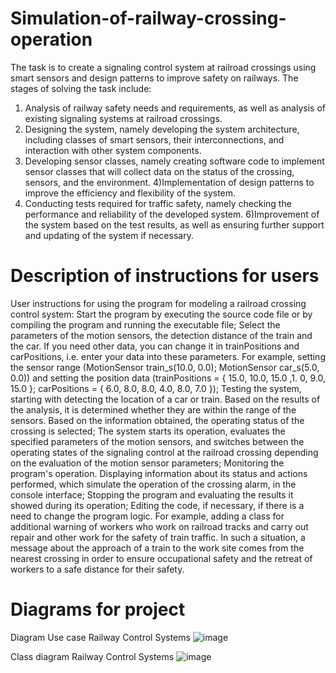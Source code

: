 # Simulation-of-railway-crossing-operation

The task is to create a signaling control system at railroad crossings using smart sensors and design patterns to improve safety on railways.
The stages of solving the task include:
1) Analysis of railway safety needs and requirements, as well as analysis of existing signaling systems at railroad crossings.
2) Designing the system, namely developing the system architecture, including classes of smart sensors, their interconnections, and interaction with other system components.
3) Developing sensor classes, namely creating software code to implement sensor classes that will collect data on the status of the crossing, sensors, and the environment.
4)Implementation of design patterns to improve the efficiency and flexibility of the system.
5) Conducting tests required for traffic safety, namely checking the performance and reliability of the developed system.
6)Improvement of the system based on the test results, as well as ensuring further support and updating of the system if necessary.

# Description of instructions for users

User instructions for using the program for modeling a railroad crossing control system: Start the program by executing the source code file or by compiling the program and running the executable file; Select the parameters of the motion sensors, the detection distance of the train and the car. If you need other data, you can change it in trainPositions and carPositions, i.e. enter your data into these parameters. For example, setting the sensor range (MotionSensor train_s(10.0, 0.0); MotionSensor car_s(5.0, 0.0)) and setting the position data (trainPositions = { 15.0, 10.0, 15.0 ,1. 0, 9.0, 15.0 }; carPositions = { 6.0, 8.0, 8.0, 4.0, 8.0, 7.0 }); Testing the system, starting with detecting the location of a car or train. Based on the results of the analysis, it is determined whether they are within the range of the sensors. Based on the information obtained, the operating status of the crossing is selected; The system starts its operation, evaluates the specified parameters of the motion sensors, and switches between the operating states of the signaling control at the railroad crossing depending on the evaluation of the motion sensor parameters; Monitoring the program's operation. Displaying information about its status and actions performed, which simulate the operation of the crossing alarm, in the console interface; Stopping the program and evaluating the results it showed during its operation; Editing the code, if necessary, if there is a need to change the program logic. For example, adding a class for additional warning of workers who work on railroad tracks and carry out repair and other work for the safety of train traffic. In such a situation, a message about the approach of a train to the work site comes from the nearest crossing in order to ensure occupational safety and the retreat of workers to a safe distance for their safety.

# Diagrams for project

Diagram Use case Railway Control Systems 
![image](https://github.com/user-attachments/assets/5682e5c4-c840-4c91-87b0-00e3979cf4eb)

Class diagram Railway Control Systems 
![image](https://github.com/user-attachments/assets/3a18780a-d0cd-4d5b-85f1-9d15d3e3588d)

